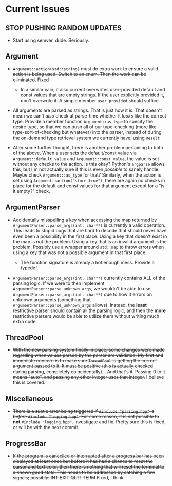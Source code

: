 # Current Issues

## STOP PUSHING RANDOM UPDATES

- Start using semver, dude. Seriously.


## Argument

- ~~`Argument::action(std::string)` must do extra work to ensure a valid action is being used. Switch to an enum. Then the work can be eliminated.~~ Fixed

    - In a similar vain, it also current overwrites user-provided default and const values that are empty strings. If the user explicitly provided it, don't overwrite it. A simple member `user_provided` should suffice.

- All arguments are parsed as strings. That is just how it is. That doesn't mean we can't *also* check at parse-time whether it *looks* like the correct type. Provide a member function `Argument::as_type` to specify the desire type, so that we can push all of our type-checking (more like type-sort-of-checking but whatever) into the parser, instead of during the on-demand type retrieval system we currently have, using `Result`

- After some further thought, there is another problem pertaining to both of the above. When a user sets the default/const value via `Argument::default_value` and `Argument::const_value`, the value is set without any checks to the action. Is this okay? Python's `argparse` allows this, but I'm not actually sure if this is even *possible* to sanely handle. Maybe check `Argument::as_type` for that? Similarly, when the action is set using `Argument::action("store_true")`, there are again no checks in place for the default and const values for that argument except for a "is it empty?" check.


## ArgumentParser

- Accidentally misspelling a key when accessing the map returned by `ArgumentParser::parse_args(int, char**)` is currently a valid operation. This leads to stupid bugs that are hard to decode that should never have even been a possibility in the first place. Using a key that doesn't exist in the map is not the problem. Using a key that is an invalid argument is the problem. Possibly use a wrapper around `std::map` to throw errors when using a key that was not a possible argument in that first place.

    - The function signature is already a hot enough mess. Provide a typedef.

- `ArgumentParser::parse_args(int, char**)` currently contains ALL of the parsing logic. If we were to then implement `ArgumentParser::parse_unknown_args`, we wouldn't be able to use `ArgumentParser::parse_args(int, char**)` due to how it errors on unknown arguments (something that `ArgumentParser::parse_unknown_args` allows). Instead, the **least** restrictive parser should contain all the parsing logic, and then the **more** restrictive parsers would be able to utilize them without writing much extra code.


## ThreadPool

- ~~With the new parsing system finally in place, some changes were made regarding when values parsed by the parser are validated. My first and immediate concern is to make sure `ThreadPool` is getting the correct argument passed to it. It must be positive (this is actually checked during parsing, completely coincidentally)... And that's it. Passing 0 to it means "auto", and passing any other integer uses that integer.~~ I believe this is covered.


## Miscellaneous

- ~~There is a subtle error being triggered if `#include "parsing.hpp"` is *before* `#include "logging.hpp"`. For some reason, it is not possible to **not** `#include "logging.hpp"`. Investigate and fix.~~ Pretty sure this is fixed, or will be with the next commit.


## ProgressBar

- ~~If the program is cancelled or interrupted after a progress bar has been displayed at least once but before it has had a chance to reset the cursor and text color, then there is nothing that will reset the terminal to a known good state. This needs to be addressed by catching a few signals; possibly: INT EXIT QUIT TERM~~ Fixed, I think.
